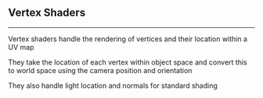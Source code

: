 ## Vertex Shaders
---
Vertex shaders handle the rendering of vertices and their location within a UV map

They take the location of each vertex within object space and convert this to world space using the camera position and orientation

They also handle light location and normals for standard shading